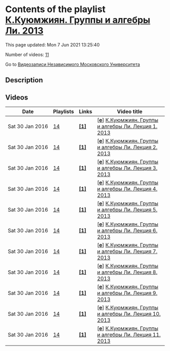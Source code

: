 # Contents of the playlist [К.Куюмжиян. Группы и алгебры Ли. 2013](https://www.youtube.com/playlist?list=PLp9ABVh6_x4HkbWTmtyurDANjCIUtFGTz)

This page updated: Mon 7 Jun 2021 13:25:40

Number of videos: [11](#videos)

Go to [Видеозаписи Независимого Московского Университета](../README.md)

## Description



## Videos

|Date|Playlists|Links|Video title|
|---|---|---|---|
| Sat&nbsp;30&nbsp;Jan&nbsp;2016 | [14](../playlists/14 "К.Куюмжиян. Группы и алгебры Ли. 2013") | [**[1]**](http://ium.mccme.ru/s13/kuyumjiyan-s13.html) | [[**e**](https://studio.youtube.com/video/QKt95E6mgRI/edit "Edit")] [К.Куюмжиян. Группы и алгебры Ли. Лекция 1. 2013](https://www.youtube.com/watch?v=QKt95E6mgRI&list=PLp9ABVh6_x4HkbWTmtyurDANjCIUtFGTz "Группы и алгебры Ли. Лекция 1.&#013;Независимый Московский Университет &#013;Москва, Большой Власьевский пер., 11, 304, 12 февраля 2013, 17:30&#013;Подробнее о курсе: http://ium.mccme.ru/s13/kuyumjiyan-s13.html") |
| Sat&nbsp;30&nbsp;Jan&nbsp;2016 | [14](../playlists/14 "К.Куюмжиян. Группы и алгебры Ли. 2013") | [**[1]**](http://ium.mccme.ru/s13/kuyumjiyan-s13.html) | [[**e**](https://studio.youtube.com/video/8CQvcvHx2E8/edit "Edit")] [К.Куюмжиян. Группы и алгебры Ли. Лекция 2. 2013](https://www.youtube.com/watch?v=8CQvcvHx2E8&list=PLp9ABVh6_x4HkbWTmtyurDANjCIUtFGTz "Группы и алгебры Ли. Лекция 2.&#013;Независимый Московский Университет &#013;Москва, Большой Власьевский пер., 11, 304, 19 февраля 2013, 17:30&#013;Подробнее о курсе: http://ium.mccme.ru/s13/kuyumjiyan-s13.html") |
| Sat&nbsp;30&nbsp;Jan&nbsp;2016 | [14](../playlists/14 "К.Куюмжиян. Группы и алгебры Ли. 2013") | [**[1]**](http://ium.mccme.ru/s13/kuyumjiyan-s13.html) | [[**e**](https://studio.youtube.com/video/RQdd3fcKQHg/edit "Edit")] [К.Куюмжиян. Группы и алгебры Ли. Лекция 3. 2013](https://www.youtube.com/watch?v=RQdd3fcKQHg&list=PLp9ABVh6_x4HkbWTmtyurDANjCIUtFGTz "Группы и алгебры Ли. Лекция 3.&#013;Независимый Московский Университет &#013;Москва, Большой Власьевский пер., 11, 304, 26 февраля 2013, 17:30&#013;Подробнее о курсе: http://ium.mccme.ru/s13/kuyumjiyan-s13.html") |
| Sat&nbsp;30&nbsp;Jan&nbsp;2016 | [14](../playlists/14 "К.Куюмжиян. Группы и алгебры Ли. 2013") | [**[1]**](http://ium.mccme.ru/s13/kuyumjiyan-s13.html) | [[**e**](https://studio.youtube.com/video/yZu3ddvhbpY/edit "Edit")] [К.Куюмжиян. Группы и алгебры Ли. Лекция 4. 2013](https://www.youtube.com/watch?v=yZu3ddvhbpY&list=PLp9ABVh6_x4HkbWTmtyurDANjCIUtFGTz "Группы и алгебры Ли. Лекция 4.&#013;Независимый Московский Университет &#013;Москва, Большой Власьевский пер., 11, 304, 5 марта 2013, 17:30&#013;Подробнее о курсе: http://ium.mccme.ru/s13/kuyumjiyan-s13.html") |
| Sat&nbsp;30&nbsp;Jan&nbsp;2016 | [14](../playlists/14 "К.Куюмжиян. Группы и алгебры Ли. 2013") | [**[1]**](http://ium.mccme.ru/s13/kuyumjiyan-s13.html) | [[**e**](https://studio.youtube.com/video/d9H8W_Za-Vo/edit "Edit")] [К.Куюмжиян. Группы и алгебры Ли. Лекция 5. 2013](https://www.youtube.com/watch?v=d9H8W_Za-Vo&list=PLp9ABVh6_x4HkbWTmtyurDANjCIUtFGTz "Группы и алгебры Ли. Лекция 5.&#013;Независимый Московский Университет &#013;Москва, Большой Власьевский пер., 11, 304, 12 марта 2013, 17:30&#013;Подробнее о курсе: http://ium.mccme.ru/s13/kuyumjiyan-s13.html") |
| Sat&nbsp;30&nbsp;Jan&nbsp;2016 | [14](../playlists/14 "К.Куюмжиян. Группы и алгебры Ли. 2013") | [**[1]**](http://ium.mccme.ru/s13/kuyumjiyan-s13.html) | [[**e**](https://studio.youtube.com/video/TUS7UieFYZA/edit "Edit")] [К.Куюмжиян. Группы и алгебры Ли. Лекция 6. 2013](https://www.youtube.com/watch?v=TUS7UieFYZA&list=PLp9ABVh6_x4HkbWTmtyurDANjCIUtFGTz "Группы и алгебры Ли. Лекция 6.&#013;Независимый Московский Университет &#013;Москва, Большой Власьевский пер., 11, 304, 19 марта 2013, 17:30&#013;Подробнее о курсе: http://ium.mccme.ru/s13/kuyumjiyan-s13.html") |
| Sat&nbsp;30&nbsp;Jan&nbsp;2016 | [14](../playlists/14 "К.Куюмжиян. Группы и алгебры Ли. 2013") | [**[1]**](http://ium.mccme.ru/s13/kuyumjiyan-s13.html) | [[**e**](https://studio.youtube.com/video/sQc1TnfmvyY/edit "Edit")] [К.Куюмжиян. Группы и алгебры Ли. Лекция 7. 2013](https://www.youtube.com/watch?v=sQc1TnfmvyY&list=PLp9ABVh6_x4HkbWTmtyurDANjCIUtFGTz "Группы и алгебры Ли. Лекция 7.&#013;Независимый Московский Университет &#013;Москва, Большой Власьевский пер., 11, 304, 26 марта 2013, 17:30&#013;Подробнее о курсе: http://ium.mccme.ru/s13/kuyumjiyan-s13.html") |
| Sat&nbsp;30&nbsp;Jan&nbsp;2016 | [14](../playlists/14 "К.Куюмжиян. Группы и алгебры Ли. 2013") | [**[1]**](http://ium.mccme.ru/s13/kuyumjiyan-s13.html) | [[**e**](https://studio.youtube.com/video/mSpZvjYPOWk/edit "Edit")] [К.Куюмжиян. Группы и алгебры Ли. Лекция 8. 2013](https://www.youtube.com/watch?v=mSpZvjYPOWk&list=PLp9ABVh6_x4HkbWTmtyurDANjCIUtFGTz "Группы и алгебры Ли. Лекция 8.&#013;Независимый Московский Университет &#013;Москва, Большой Власьевский пер., 11, 304, 2 апреля 2013, 17:30&#013;Подробнее о курсе: http://ium.mccme.ru/s13/kuyumjiyan-s13.html") |
| Sat&nbsp;30&nbsp;Jan&nbsp;2016 | [14](../playlists/14 "К.Куюмжиян. Группы и алгебры Ли. 2013") | [**[1]**](http://ium.mccme.ru/s13/kuyumjiyan-s13.html) | [[**e**](https://studio.youtube.com/video/_m9vaZ-znhQ/edit "Edit")] [К.Куюмжиян. Группы и алгебры Ли. Лекция 9. 2013](https://www.youtube.com/watch?v=_m9vaZ-znhQ&list=PLp9ABVh6_x4HkbWTmtyurDANjCIUtFGTz "Группы и алгебры Ли. Лекция 9.&#013;Независимый Московский Университет &#013;Москва, Большой Власьевский пер., 11, 304, 9 апреля 2013, 17:30&#013;Подробнее о курсе: http://ium.mccme.ru/s13/kuyumjiyan-s13.html") |
| Sat&nbsp;30&nbsp;Jan&nbsp;2016 | [14](../playlists/14 "К.Куюмжиян. Группы и алгебры Ли. 2013") | [**[1]**](http://ium.mccme.ru/s13/kuyumjiyan-s13.html) | [[**e**](https://studio.youtube.com/video/1KXQ5k57dvY/edit "Edit")] [К.Куюмжиян. Группы и алгебры Ли. Лекция 10. 2013](https://www.youtube.com/watch?v=1KXQ5k57dvY&list=PLp9ABVh6_x4HkbWTmtyurDANjCIUtFGTz "Группы и алгебры Ли. Лекция 10.&#013;Независимый Московский Университет &#013;Москва, Большой Власьевский пер., 11, 304, 16 апреля 2013, 17:30&#013;Подробнее о курсе: http://ium.mccme.ru/s13/kuyumjiyan-s13.html") |
| Sat&nbsp;30&nbsp;Jan&nbsp;2016 | [14](../playlists/14 "К.Куюмжиян. Группы и алгебры Ли. 2013") | [**[1]**](http://ium.mccme.ru/s13/kuyumjiyan-s13.html) | [[**e**](https://studio.youtube.com/video/p0ko8kUHkUQ/edit "Edit")] [К.Куюмжиян. Группы и алгебры Ли. Лекция 11. 2013](https://www.youtube.com/watch?v=p0ko8kUHkUQ&list=PLp9ABVh6_x4HkbWTmtyurDANjCIUtFGTz "Группы и алгебры Ли. Лекция 11.&#013;Независимый Московский Университет &#013;Москва, Большой Власьевский пер., 11, 304, 23 апреля 2013, 17:30&#013;Подробнее о курсе: http://ium.mccme.ru/s13/kuyumjiyan-s13.html") |
